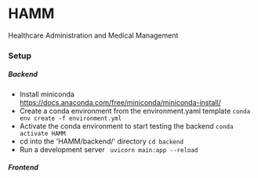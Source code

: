 # HAMM

Healthcare Administration and Medical Management

### Setup

##### Backend

-   Install miniconda
    https://docs.anaconda.com/free/miniconda/miniconda-install/
-   Create a conda environment from the environment.yaml template
    `conda env create -f environment.yml`
-   Activate the conda environment to start testing the backend
    `conda activate HAMM`
-   cd into the 'HAMM/backend/' directory `cd backend`
-   Run a development server ` uvicorn main:app --reload`

##### Frontend

```

```
